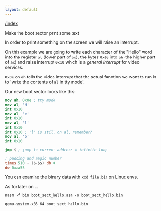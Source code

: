 ```yaml
---
layout: default
---
```


[/index](../bios)

Make the boot sector print some text

In order to print something on the screen we will raise an interrupt.

On this example we are going to write each character of the "Hello" word into the register `al` (lower part of `ax`), the bytes `0x0e` into `ah` (the higher part of `ax`) and raise interrupt `0x10` which is a *general interrupt* for video services.

`0x0e` on `ah` tells the video interrupt that the actual function
we want to run is to 'write the contents of `al` in tty mode'.

Our new boot sector looks like this:
```nasm
mov ah, 0x0e ; tty mode
mov al, 'H'
int 0x10
mov al, 'e'
int 0x10
mov al, 'l'
int 0x10
int 0x10 ; 'l' is still on al, remember?
mov al, 'o'
int 0x10

jmp $ ; jump to current address = infinite loop

; padding and magic number
times 510 - ($-$$) db 0
dw 0xaa55 
```

You can examine the binary data with `xxd file.bin` on Linux envs.

As for later on ...

`nasm -f bin boot_sect_hello.asm -o boot_sect_hello.bin`

`qemu-system-x86_64 boot_sect_hello.bin`

